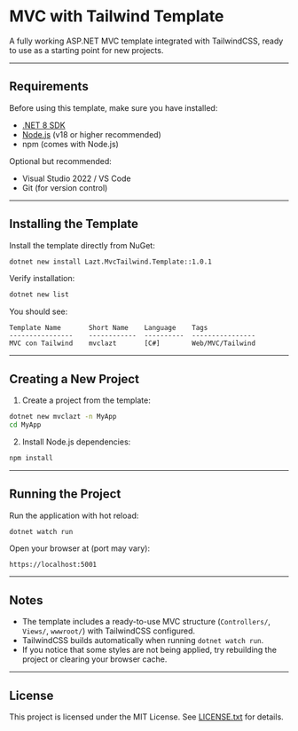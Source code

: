 # MVC with Tailwind Template

A fully working ASP.NET MVC template integrated with TailwindCSS, ready to use as a starting point for new projects.

---

## Requirements

Before using this template, make sure you have installed:

- [.NET 8 SDK](https://dotnet.microsoft.com/en-us/download/dotnet/8.0)
- [Node.js](https://nodejs.org/) (v18 or higher recommended)
- npm (comes with Node.js)

Optional but recommended:

- Visual Studio 2022 / VS Code
- Git (for version control)

---

## Installing the Template

Install the template directly from NuGet:

```bash
dotnet new install Lazt.MvcTailwind.Template::1.0.1
```

Verify installation:

```bash
dotnet new list
```

You should see:

```plaintext
Template Name       Short Name    Language    Tags
----------------    ------------  ----------  ----------------
MVC con Tailwind    mvclazt       [C#]        Web/MVC/Tailwind
```

---

## Creating a New Project

1. Create a project from the template:

```bash
dotnet new mvclazt -n MyApp
cd MyApp
```

2. Install Node.js dependencies:

```bash
npm install
```

---

## Running the Project

Run the application with hot reload:

```bash
dotnet watch run
```

Open your browser at (port may vary):

```
https://localhost:5001
```

---

## Notes

- The template includes a ready-to-use MVC structure (`Controllers/`, `Views/`, `wwwroot/`) with TailwindCSS configured.
- TailwindCSS builds automatically when running `dotnet watch run`.
- If you notice that some styles are not being applied, try rebuilding the project or clearing your browser cache.

---

## License

This project is licensed under the MIT License. See [LICENSE.txt](LICENSE.txt) for details.
